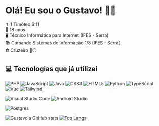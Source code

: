 # Olá! Eu sou o Gustavo! 👋🏻
✝ 1 Timóteo 6:11 <br>
🔰 18 anos <br>
🖥 Técnico Informática para Internet (IFES - Serra) <br>
📚 Cursando Sistemas de Informação 1/8 (IFES - Serra) <br>
⚽ Cruzeiro 🔵⚪ <br>


## 💻 Tecnologias que já utilizei
![PHP](https://img.shields.io/badge/php-%23777BB4.svg?style=for-the-badge&logo=php&logoColor=white)
![JavaScript](https://img.shields.io/badge/javascript-%23323330.svg?style=for-the-badge&logo=javascript&logoColor=%23F7DF1E)
![Java](https://img.shields.io/badge/java-%23ED8B00.svg?style=for-the-badge&logo=openjdk&logoColor=white)
![CSS3](https://img.shields.io/badge/css3-%231572B6.svg?style=for-the-badge&logo=css3&logoColor=white)
![HTML5](https://img.shields.io/badge/html5-%23E34F26.svg?style=for-the-badge&logo=html5&logoColor=white)
![Python](https://img.shields.io/badge/python-3670A0?style=for-the-badge&logo=python&logoColor=ffdd54)
![TypeScript](https://img.shields.io/badge/TypeScript-007ACC?style=for-the-badge&logo=typescript&logoColor=white)
![Vue](https://img.shields.io/badge/vuejs-%2335495e.svg?style=for-the-badge&logo=vuedotjs&logoColor=%234FC08D)
![Tailwind](https://img.shields.io/badge/tailwindcss-%2338B2AC.svg?style=for-the-badge&logo=tailwind-css&logoColor=white)

![Visual Studio Code](https://img.shields.io/badge/Visual%20Studio%20Code-0078d7.svg?style=for-the-badge&logo=visual-studio-code&logoColor=white)
![Android Studio](https://img.shields.io/badge/android%20studio-346ac1?style=for-the-badge&logo=android%20studio&logoColor=white)

![Postgres](https://img.shields.io/badge/postgres-%23316192.svg?style=for-the-badge&logo=postgresql&logoColor=white)

![Gustavo's GitHub stats](https://github-readme-stats.vercel.app/api?username=GustavoACaetano&show_icons=true&theme=tokyonight&rank_icon=github) [![Top Langs](https://github-readme-stats.vercel.app/api/top-langs/?username=GustavoACaetano&layout=donut&theme=tokyonight)](https://github.com/anuraghazra/github-readme-stats)
